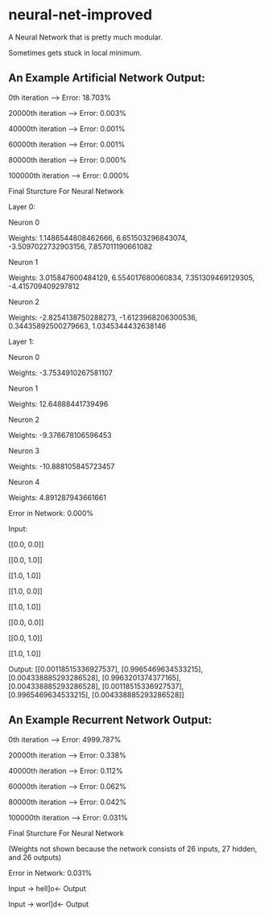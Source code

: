 # neural-net-improved
A Neural Network that is pretty much modular.

Sometimes gets stuck in local minimum.
## An Example Artificial Network Output:

0th iteration --> Error: 18.703%

20000th iteration --> Error: 0.003%

40000th iteration --> Error: 0.001%

60000th iteration --> Error: 0.001%

80000th iteration --> Error: 0.000%

100000th iteration --> Error: 0.000%

Final Sturcture For Neural Network 

Layer 0: 

Neuron 0

Weights: 1.1486544808462666, 6.651503296843074, -3.5097022732903156, 7.857011190661082

Neuron 1

Weights: 3.015847600484129, 6.554017680060834, 7.351309469129305, -4.415709409297812

Neuron 2

Weights: -2.8254138750288273, -1.6123968206300536, 0.34435892500279663, 1.0345344432638146

Layer 1: 

Neuron 0

Weights: -3.7534910267581107

Neuron 1

Weights: 12.64888441739496

Neuron 2

Weights: -9.376678106596453

Neuron 3

Weights: -10.888105845723457

Neuron 4

Weights: 4.891287943661661

Error in Network: 0.000%

Input:

[[0.0, 0.0]]

[[0.0, 1.0]]

[[1.0, 1.0]]

[[1.0, 0.0]]

[[1.0, 1.0]]

[[0.0, 0.0]]

[[0.0, 1.0]]

[[1.0, 1.0]]

Output: [[0.00118515336927537], [0.9965469634533215], [0.004338885293286528], [0.9963201374377165], [0.004338885293286528], [0.00118515336927537], [0.9965469634533215], [0.004338885293286528]]


## An Example Recurrent Network Output:
0th iteration --> Error: 4999.787%

20000th iteration --> Error: 0.338%

40000th iteration --> Error: 0.112%

60000th iteration --> Error: 0.062%

80000th iteration --> Error: 0.042%

100000th iteration --> Error: 0.031%

Final Sturcture For Neural Network 

(Weights not shown because the network consists of 26 inputs, 27 hidden, and 26 outputs)

Error in Network: 0.031%

Input -> hell]o<- Output

Input -> worl]d<- Output
